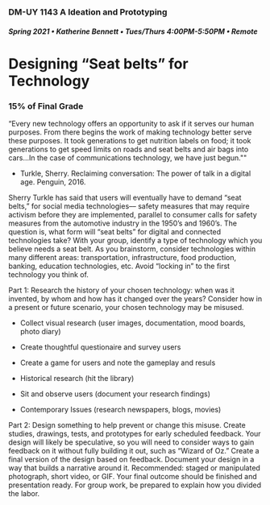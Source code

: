 ### DM-UY 1143 A Ideation and Prototyping
##### Spring 2021 • Katherine Bennett • Tues/Thurs 4:00PM-5:50PM • Remote

# Designing “Seat belts” for Technology 

### 15% of Final Grade

“Every new technology offers an opportunity to ask if it serves our human purposes. From there begins the work of making technology better serve these purposes. It took generations to get nutrition labels on food; it took generations to get speed limits on roads and seat belts and air bags into cars…In the case of communications technology, we have just begun.""

- Turkle, Sherry. Reclaiming conversation: The power of talk in a digital age. Penguin, 2016.

Sherry Turkle has said that users will eventually have to demand “seat belts,” for social media technologies–– safety measures that may require activism before they are implemented, parallel to consumer calls for safety measures from the automotive industry in the 1950’s and 1960’s. The question is, what form will “seat belts” for digital and connected technologies take? With your group, identify a type of technology which you believe needs a seat belt. As you brainstorm, consider technologies within many different areas: transportation, infrastructure, food production, banking, education technologies, etc. Avoid “locking in” to the first technology you think of. 

Part 1: Research the history of your chosen technology: when was it invented, by whom and how has it changed over the years? Consider how in a present or future scenario, your chosen technology may be misused.

* Collect visual research (user images, documentation, mood boards, photo diary)

* Create thoughtful questionaire and survey users

* Create a game for users and note the gameplay and resuls

* Historical research (hit the library)

* Sit and observe users (document your research findings)

* Contemporary Issues (research newspapers, blogs, movies)

Part 2: Design something to help prevent or change this misuse. Create studies, drawings, tests, and prototypes for early scheduled feedback. Your design will likely be speculative, so you will need to consider ways to gain feedback on it without fully building it out, such as “Wizard of Oz.” Create a final version of the design based on feedback. Document your design in a way that builds a narrative around it. Recommended: staged or manipulated photograph, short video, or GIF. Your final outcome should be finished and presentation ready. For group work, be prepared to explain how you divided the labor. 